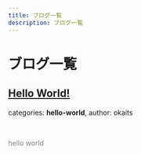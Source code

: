 ```yaml
---
title: ブログ一覧 
description: ブログ一覧
---
```

<h1>ブログ一覧</h1>
<a href="https://linuxcodevserver.github.io/blog/2021/06/28/Hello-World.md"><h2>Hello World!</h2></a>
<p>categories: <b>hello-world</b>, author: okaits</p><br>
<p style="width: 80%; height: 80%; color: gray;">hello world</p>
